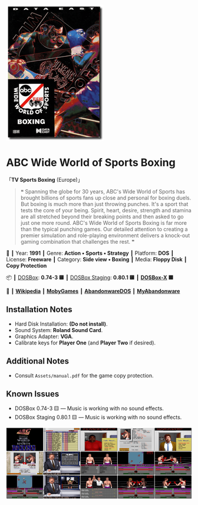 ![](Thumbnail.png "application-thumbnail")

# ABC Wide World of Sports Boxing

「**TV Sports Boxing** (Europe)」

> ❝ Spanning the globe for 30 years, ABC's Wide World of Sports has brought billions of sports fans up close and personal for boxing duels. But boxing is much more than just throwing punches. It's a sport that tests the core of your being. Spirit, heart, desire, strength and stamina are all stretched beyond their breaking points and then asked to go just one more round. ABC's Wide World of Sports Boxing is far more than the typical punching games. Our detailed attention to creating a premier simulation and role-playing environment delivers a knock-out gaming combination that challenges the rest. ❞
>

📌 ┃ Year: **1991** ┃ Genre: **Action • Sports • Strategy** ┃ Platform: **DOS** ┃ License: **Freeware** ┃ Category: **Side view • Boxing** ┃ Media: **Floppy Disk** ┃ **Copy Protection** 

📦 ┃ [DOSBox](https://www.dosbox.com/): **0.74-3 🟨** ┃ [DOSBox Staging](https://dosbox-staging.github.io/): **0.80.1 🟨** ┃ **[DOSBox-X](https://dosbox-x.com/) 🟩** 

📎 ┃ **[Wikipedia](https://en.wikipedia.org/wiki/ABC_Wide_World_of_Sports_Boxing)** ┃ **[MobyGames](https://www.mobygames.com/game/15780/abc-wide-world-of-sports-boxing/)** ┃ **[AbandonwareDOS](https://www.abandonwaredos.com/abandonware-game.php?abandonware=TV+Sports%3A+Boxing&gid=1153)** ┃ **[MyAbandonware](https://www.myabandonware.com/game/abc-wide-world-of-sports-boxing-12z)** 

## Installation Notes
- Hard Disk Installation: **(Do not install)**.
- Sound System: **Roland Sound Card**.
- Graphics Adapter: **VGA**.
- Calibrate keys for **Player One** (and **Player Two** if desired).

## Additional Notes
- Consult `Assets/manual.pdf` for the game copy protection.

## Known Issues
- DOSBox 0.74-3 🟨 — Music is working with no sound effects.
- DOSBox Staging 0.80.1 🟨 — Music is working with no sound effects.

![](Montage.png "ABC Wide World of Sports Boxing")

